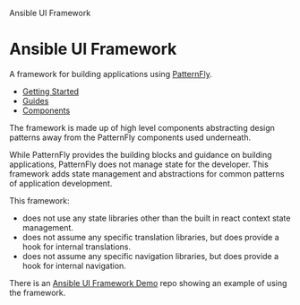 Ansible UI Framework

# Ansible UI Framework

A framework for building applications using [PatternFly](https://www.patternfly.org).

- [Getting Started](GettingStarted.md)
- [Guides](Guides.md)
- [Components](Components.md)

The framework is made up of high level components abstracting design patterns away from the PatternFly components used underneath.

While PatternFly provides the building blocks and guidance on building applications, PatternFly does not manage state for the developer. This framework adds state management and abstractions for common patterns of application development.

This framework:

- does not use any state libraries other than the built in react context state management.
- does not assume any specific translation libraries, but does provide a hook for internal translations.
- does not assume any specific navigation libraries, but does provide a hook for internal navigation.

There is an [Ansible UI Framework Demo](https://github.com/jamestalton/ansible-ui-framework-demo) repo showing an example of using the framework.
